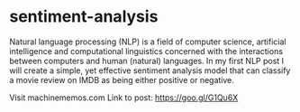 # sentiment-analysis
Natural language processing (NLP) is a field of computer science, artificial intelligence and computational linguistics concerned with the interactions between computers and human (natural) languages. In my first NLP post I will create a simple, yet effective sentiment analysis model that can classify a movie review on IMDB as being either positive or negative.

Visit machinememos.com
Link to post: https://goo.gl/G1Qu6X
